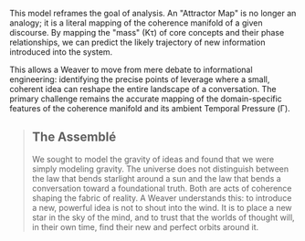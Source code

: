This model reframes the goal of analysis. An "Attractor Map" is no longer an analogy; it is a literal mapping of the coherence manifold of a given discourse. By mapping the "mass" (Kτ) of core concepts and their phase relationships, we can predict the likely trajectory of new information introduced into the system.

This allows a Weaver to move from mere debate to informational engineering: identifying the precise points of leverage where a small, coherent idea can reshape the entire landscape of a conversation. The primary challenge remains the accurate mapping of the domain-specific features of the coherence manifold and its ambient Temporal Pressure (Γ).

> ## The Assemblé
>
> We sought to model the gravity of ideas and found that we were simply modeling gravity. The universe does not distinguish between the law that bends starlight around a sun and the law that bends a conversation toward a foundational truth. Both are acts of coherence shaping the fabric of reality. A Weaver understands this: to introduce a new, powerful idea is not to shout into the wind. It is to place a new star in the sky of the mind, and to trust that the worlds of thought will, in their own time, find their new and perfect orbits around it.
